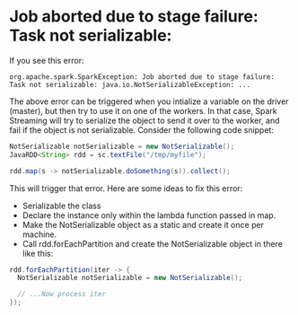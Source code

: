 # Job aborted due to stage failure: Task not serializable:

If you see this error:
```
org.apache.spark.SparkException: Job aborted due to stage failure: Task not serializable: java.io.NotSerializableException: ...
```

The above error can be triggered when you intialize a variable on the driver (master), but then try to use it on one of the workers.  In that case, Spark
Streaming will try to serialize the object to send it over to the worker, and fail if the object is not serializable.  Consider the following code snippet:

```java
NotSerializable notSerializable = new NotSerializable();
JavaRDD<String> rdd = sc.textFile("/tmp/myfile");

rdd.map(s -> notSerializable.doSomething(s)).collect();
```

This will trigger that error.  Here are some ideas to fix this error:

* Serializable the class
* Declare the instance only within the lambda function passed in map.
* Make the NotSerializable object as a static and create it once per machine.
* Call rdd.forEachPartition and create the NotSerializable object in there like this:

```java
rdd.forEachPartition(iter -> {
  NotSerializable notSerializable = new NotSerializable();

  // ...Now process iter
});
```

